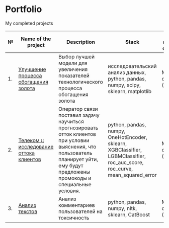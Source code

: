 # Portfolio

My completed projects

| №   | Name of the project    |      Description                                   |         Stack                  | Direction and areas of activity                                |
| --- | ---------------------- | -------------------------------------------------- | ------------------------------ | -------------------------------------------------------------- |
| 1.  | [Улучшение процесса обогащения золота](https://github.com/KovalevMV/Portfolio/tree/main/Gold%20Recovery) | Выбор лучшей модели для увеличения <br/>показателей технологического процесса <br/>обогащения золота | исследовательский анализ данных, python, pandas, numpy, scipy, sklearn, matplotlib  |  Машинное обучение (DA, DS)    |
| 2.  | [Телеком 📞: исследование оттока клиентов](https://github.com/KovalevMV/Portfolio/tree/main/Telecom) | Оператор связи поставил задачу научиться прогнозировать отток клиентов при условии выяснения, что пользователь планирует уйти, ему будут предложены промокоды и специальные условия.| python, pandas, numpy, OneHotEncoder, sklearn, XGBClassifier, LGBMClassifier, roc_auc_score, roc_curve, mean_squared_error |  Машинное обучение (DA, DS)   |
| 3.  | [Анализ текстов](https://github.com/KovalevMV/Portfolio/blob/main/Text_analysis/README.md) | Анализ комментариев пользователей на токсичность  | python, pandas, numpy, nltk, sklearn, CatBoost | Машинное обучение (DA, DS) |

